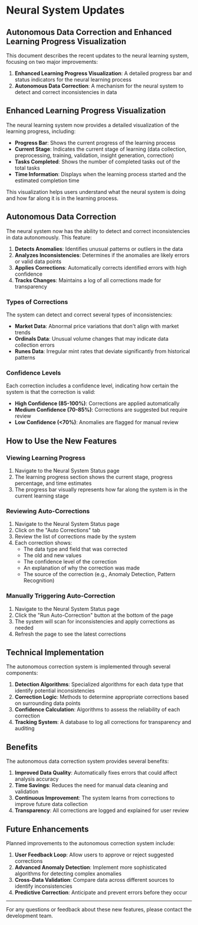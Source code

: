 # Neural System Updates

## Autonomous Data Correction and Enhanced Learning Progress Visualization

This document describes the recent updates to the neural learning system, focusing on two major improvements:

1. **Enhanced Learning Progress Visualization**: A detailed progress bar and status indicators for the neural learning process
2. **Autonomous Data Correction**: A mechanism for the neural system to detect and correct inconsistencies in data

## Enhanced Learning Progress Visualization

The neural learning system now provides a detailed visualization of the learning progress, including:

- **Progress Bar**: Shows the current progress of the learning process
- **Current Stage**: Indicates the current stage of learning (data collection, preprocessing, training, validation, insight generation, correction)
- **Tasks Completed**: Shows the number of completed tasks out of the total tasks
- **Time Information**: Displays when the learning process started and the estimated completion time

This visualization helps users understand what the neural system is doing and how far along it is in the learning process.

## Autonomous Data Correction

The neural system now has the ability to detect and correct inconsistencies in data autonomously. This feature:

1. **Detects Anomalies**: Identifies unusual patterns or outliers in the data
2. **Analyzes Inconsistencies**: Determines if the anomalies are likely errors or valid data points
3. **Applies Corrections**: Automatically corrects identified errors with high confidence
4. **Tracks Changes**: Maintains a log of all corrections made for transparency

### Types of Corrections

The system can detect and correct several types of inconsistencies:

- **Market Data**: Abnormal price variations that don't align with market trends
- **Ordinals Data**: Unusual volume changes that may indicate data collection errors
- **Runes Data**: Irregular mint rates that deviate significantly from historical patterns

### Confidence Levels

Each correction includes a confidence level, indicating how certain the system is that the correction is valid:

- **High Confidence (85-100%)**: Corrections are applied automatically
- **Medium Confidence (70-85%)**: Corrections are suggested but require review
- **Low Confidence (<70%)**: Anomalies are flagged for manual review

## How to Use the New Features

### Viewing Learning Progress

1. Navigate to the Neural System Status page
2. The learning progress section shows the current stage, progress percentage, and time estimates
3. The progress bar visually represents how far along the system is in the current learning stage

### Reviewing Auto-Corrections

1. Navigate to the Neural System Status page
2. Click on the "Auto Corrections" tab
3. Review the list of corrections made by the system
4. Each correction shows:
   - The data type and field that was corrected
   - The old and new values
   - The confidence level of the correction
   - An explanation of why the correction was made
   - The source of the correction (e.g., Anomaly Detection, Pattern Recognition)

### Manually Triggering Auto-Correction

1. Navigate to the Neural System Status page
2. Click the "Run Auto-Correction" button at the bottom of the page
3. The system will scan for inconsistencies and apply corrections as needed
4. Refresh the page to see the latest corrections

## Technical Implementation

The autonomous correction system is implemented through several components:

1. **Detection Algorithms**: Specialized algorithms for each data type that identify potential inconsistencies
2. **Correction Logic**: Methods to determine appropriate corrections based on surrounding data points
3. **Confidence Calculation**: Algorithms to assess the reliability of each correction
4. **Tracking System**: A database to log all corrections for transparency and auditing

## Benefits

The autonomous data correction system provides several benefits:

1. **Improved Data Quality**: Automatically fixes errors that could affect analysis accuracy
2. **Time Savings**: Reduces the need for manual data cleaning and validation
3. **Continuous Improvement**: The system learns from corrections to improve future data collection
4. **Transparency**: All corrections are logged and explained for user review

## Future Enhancements

Planned improvements to the autonomous correction system include:

1. **User Feedback Loop**: Allow users to approve or reject suggested corrections
2. **Advanced Anomaly Detection**: Implement more sophisticated algorithms for detecting complex anomalies
3. **Cross-Data Validation**: Compare data across different sources to identify inconsistencies
4. **Predictive Correction**: Anticipate and prevent errors before they occur

---

For any questions or feedback about these new features, please contact the development team.
